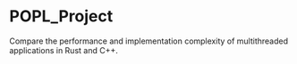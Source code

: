 # POPL_Project
Compare the performance and implementation complexity of multithreaded applications in Rust and C++.
